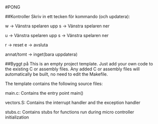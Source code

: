 #PONG

##Kontroller
Skriv in ett tecken för kommando (och updatera):

w -> Vänstra spelaren upp
s -> Vänstra spelaren ner

u -> Vänstra spelaren upp
s -> Vänstra spelaren ner

r -> reset
e -> avsluta

annat/tomt -> inget(bara uppdatera)

##Byggt på 
This is an empty project template.
Just add your own code to the existing C or assembly files.
Any added C or assembly files will automatically be built,
no need to edit the Makefile.

The template contains the following source files:

main.c:
	Contains the entry point main()

vectors.S:
	Contains the interrupt handler and the exception handler

stubs.c:
	Contains stubs for functions run during micro controller
	initialization
